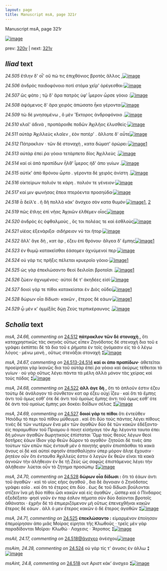 ```yaml
---
layout: page
title: Manuscript msA, page 321r
---
```


Manuscript msA, page 321r

[![image](http://www.homermultitext.org/iipsrv?OBJ=IIP,1.0&FIF=/project/homer/pyramidal/deepzoom/hmt/vaimg/2017a/VA321RN_0491.tif&WID=100&CVT=JPEG)](http://www.homermultitext.org/ict2/?urn=urn:cite2:hmt:vaimg.2017a:VA321RN_0491)

prev:  [320v](../320v/) | next:  [321v](../321v/)

## *Iliad* text

*24.505* <a id="24.505"/> ἔτλην δ' οἷ' οὔ πώ τις ἐπιχθόνιος βροτὸς ἄλλος ,[![image](http://www.homermultitext.org/iipsrv?OBJ=IIP,1.0&FIF=/project/homer/pyramidal/deepzoom/hmt/vaimg/2017a/VA321RN_0491.tif&RGN=0.161,0.1892,0.419,0.03&WID=1000&CVT=JPEG)](http://www.homermultitext.org/ict2/?urn=urn:cite2:hmt:vaimg.2017a:VA321RN_0491@0.161,0.1892,0.419,0.03)

*24.506* <a id="24.506"/> ἀνδρὸς παιδοφόνοιο ποτὶ στόμα χεῖρ' ὀρέγεσθαι·[![image](http://www.homermultitext.org/iipsrv?OBJ=IIP,1.0&FIF=/project/homer/pyramidal/deepzoom/hmt/vaimg/2017a/VA321RN_0491.tif&RGN=0.159,0.214,0.419,0.03&WID=1000&CVT=JPEG)](http://www.homermultitext.org/ict2/?urn=urn:cite2:hmt:vaimg.2017a:VA321RN_0491@0.159,0.214,0.419,0.03)

*24.507* <a id="24.507"/> ὣς φάτο ; τῷ δ' ἄρα πατρὸς ὑφ' ΐμερον ὦρσε γόοιο :[![image](http://www.homermultitext.org/iipsrv?OBJ=IIP,1.0&FIF=/project/homer/pyramidal/deepzoom/hmt/vaimg/2017a/VA321RN_0491.tif&RGN=0.15,0.2357,0.427,0.03&WID=1000&CVT=JPEG)](http://www.homermultitext.org/ict2/?urn=urn:cite2:hmt:vaimg.2017a:VA321RN_0491@0.15,0.2357,0.427,0.03)

*24.508* <a id="24.508"/> ἁψάμενος δ' ἄρα χειρὸς ἀπώσατο ἦκα γέροντα·[![image](http://www.homermultitext.org/iipsrv?OBJ=IIP,1.0&FIF=/project/homer/pyramidal/deepzoom/hmt/vaimg/2017a/VA321RN_0491.tif&RGN=0.164,0.2545,0.406,0.03&WID=1000&CVT=JPEG)](http://www.homermultitext.org/ict2/?urn=urn:cite2:hmt:vaimg.2017a:VA321RN_0491@0.164,0.2545,0.406,0.03)

*24.509* <a id="24.509"/> τὼ δὲ μνησαμένω , ὃ μὲν Ἕκτορος ἀνδροφόνοιο .[![image](http://www.homermultitext.org/iipsrv?OBJ=IIP,1.0&FIF=/project/homer/pyramidal/deepzoom/hmt/vaimg/2017a/VA321RN_0491.tif&RGN=0.158,0.2763,0.426,0.0255&WID=1000&CVT=JPEG)](http://www.homermultitext.org/ict2/?urn=urn:cite2:hmt:vaimg.2017a:VA321RN_0491@0.158,0.2763,0.426,0.0255)

*24.510* <a id="24.510"/> κλαῖ' ἁδινὰ , προπάροιθε ποδῶν Ἀχιλῆος ἐλυσθείς·[![image](http://www.homermultitext.org/iipsrv?OBJ=IIP,1.0&FIF=/project/homer/pyramidal/deepzoom/hmt/vaimg/2017a/VA321RN_0491.tif&RGN=0.159,0.2905,0.437,0.0285&WID=1000&CVT=JPEG)](http://www.homermultitext.org/ict2/?urn=urn:cite2:hmt:vaimg.2017a:VA321RN_0491@0.159,0.2905,0.437,0.0285)

*24.511* <a id="24.511"/> αὐτὰρ Ἀχιλλεὺς κλαῖεν , ἑὸν πατέρ' . ἄλλοτε δ' αὖτε[![image](http://www.homermultitext.org/iipsrv?OBJ=IIP,1.0&FIF=/project/homer/pyramidal/deepzoom/hmt/vaimg/2017a/VA321RN_0491.tif&RGN=0.164,0.3108,0.437,0.0285&WID=1000&CVT=JPEG)](http://www.homermultitext.org/ict2/?urn=urn:cite2:hmt:vaimg.2017a:VA321RN_0491@0.164,0.3108,0.437,0.0285)

*24.512* <a id="24.512"/> Πάτροκλον · τῶν δὲ στοναχὴ , κατα δώματ' ὀρώρει·[![image](http://www.homermultitext.org/iipsrv?OBJ=IIP,1.0&FIF=/project/homer/pyramidal/deepzoom/hmt/vaimg/2017a/VA321RN_0491.tif&RGN=0.16,0.3303,0.437,0.0285&WID=1000&CVT=JPEG)](http://www.homermultitext.org/ict2/?urn=urn:cite2:hmt:vaimg.2017a:VA321RN_0491@0.16,0.3303,0.437,0.0285)[1](#msA_24.66)

*24.513* <a id="24.513"/> αὐτὰρ ἐπεί ῥα γόοιο τετάρπετο δῖος Ἀχιλλεὺς .[![image](http://www.homermultitext.org/iipsrv?OBJ=IIP,1.0&FIF=/project/homer/pyramidal/deepzoom/hmt/vaimg/2017a/VA321RN_0491.tif&RGN=0.161,0.3514,0.39,0.0285&WID=1000&CVT=JPEG)](http://www.homermultitext.org/ict2/?urn=urn:cite2:hmt:vaimg.2017a:VA321RN_0491@0.161,0.3514,0.39,0.0285)

*24.514* <a id="24.514"/> καί οἱ ἀπὸ πραπίδων ἦλθ' ΐμερος ἠδ' ἀπο γυίων .[![image](http://www.homermultitext.org/iipsrv?OBJ=IIP,1.0&FIF=/project/homer/pyramidal/deepzoom/hmt/vaimg/2017a/VA321RN_0491.tif&RGN=0.162,0.3679,0.438,0.033&WID=1000&CVT=JPEG)](http://www.homermultitext.org/ict2/?urn=urn:cite2:hmt:vaimg.2017a:VA321RN_0491@0.162,0.3679,0.438,0.033)

*24.515* <a id="24.515"/> αὐτίκ' ἀπὸ θρόνου ὦρτο . γέροντα δὲ χειρὸς ἀνίστη .[![image](http://www.homermultitext.org/iipsrv?OBJ=IIP,1.0&FIF=/project/homer/pyramidal/deepzoom/hmt/vaimg/2017a/VA321RN_0491.tif&RGN=0.16,0.3874,0.438,0.027&WID=1000&CVT=JPEG)](http://www.homermultitext.org/ict2/?urn=urn:cite2:hmt:vaimg.2017a:VA321RN_0491@0.16,0.3874,0.438,0.027)

*24.516* <a id="24.516"/> οἰκτείρων πολιόν τε κάρη . πολιόν τε γένειον·[![image](http://www.homermultitext.org/iipsrv?OBJ=IIP,1.0&FIF=/project/homer/pyramidal/deepzoom/hmt/vaimg/2017a/VA321RN_0491.tif&RGN=0.16,0.4069,0.413,0.027&WID=1000&CVT=JPEG)](http://www.homermultitext.org/ict2/?urn=urn:cite2:hmt:vaimg.2017a:VA321RN_0491@0.16,0.4069,0.413,0.027)

*24.517* <a id="24.517"/> καί μιν φωνήσας ἔπεα πτερόεντα προσηύδα·[![image](http://www.homermultitext.org/iipsrv?OBJ=IIP,1.0&FIF=/project/homer/pyramidal/deepzoom/hmt/vaimg/2017a/VA321RN_0491.tif&RGN=0.158,0.4272,0.425,0.027&WID=1000&CVT=JPEG)](http://www.homermultitext.org/ict2/?urn=urn:cite2:hmt:vaimg.2017a:VA321RN_0491@0.158,0.4272,0.425,0.027)

*24.518* <a id="24.518"/> ἆ δεὶλ'ε . ῆ δῆ πολλὰ κὰκ' ἄνσχεο σὸν κατα θυμόν·[![image](http://www.homermultitext.org/iipsrv?OBJ=IIP,1.0&FIF=/project/homer/pyramidal/deepzoom/hmt/vaimg/2017a/VA321RN_0491.tif&RGN=0.153,0.4444,0.452,0.027&WID=1000&CVT=JPEG)](http://www.homermultitext.org/ict2/?urn=urn:cite2:hmt:vaimg.2017a:VA321RN_0491@0.153,0.4444,0.452,0.027)[1](#msAil_24.17), [2](#msAint_24.8)

*24.519* <a id="24.519"/> πῶς ἔτλης ἐπὶ νῆας Ἀχαιῶν ἐλθέμεν οἶος[![image](http://www.homermultitext.org/iipsrv?OBJ=IIP,1.0&FIF=/project/homer/pyramidal/deepzoom/hmt/vaimg/2017a/VA321RN_0491.tif&RGN=0.159,0.464,0.394,0.0285&WID=1000&CVT=JPEG)](http://www.homermultitext.org/ict2/?urn=urn:cite2:hmt:vaimg.2017a:VA321RN_0491@0.159,0.464,0.394,0.0285)

*24.520* <a id="24.520"/> ἀνδρὸς ἐς ὀφθαλμοὺς , ὅς τοι πολέας τε καὶ ἐσθλοὺς[![image](http://www.homermultitext.org/iipsrv?OBJ=IIP,1.0&FIF=/project/homer/pyramidal/deepzoom/hmt/vaimg/2017a/VA321RN_0491.tif&RGN=0.158,0.479,0.429,0.0323&WID=1000&CVT=JPEG)](http://www.homermultitext.org/ict2/?urn=urn:cite2:hmt:vaimg.2017a:VA321RN_0491@0.158,0.479,0.429,0.0323)

*24.521* <a id="24.521"/> υἱέας ἐξενάριξα· σιδήρειον νύ τοι ῆτορ·[![image](http://www.homermultitext.org/iipsrv?OBJ=IIP,1.0&FIF=/project/homer/pyramidal/deepzoom/hmt/vaimg/2017a/VA321RN_0491.tif&RGN=0.158,0.5038,0.378,0.0293&WID=1000&CVT=JPEG)](http://www.homermultitext.org/ict2/?urn=urn:cite2:hmt:vaimg.2017a:VA321RN_0491@0.158,0.5038,0.378,0.0293)

*24.522* <a id="24.522"/> ἂλλ' ἄγε δὴ , κατ ὰρ , έζευ ἐπὶ θρόνου· ἄλγεα δ' ἔμπης[![image](http://www.homermultitext.org/iipsrv?OBJ=IIP,1.0&FIF=/project/homer/pyramidal/deepzoom/hmt/vaimg/2017a/VA321RN_0491.tif&RGN=0.158,0.5188,0.444,0.0323&WID=1000&CVT=JPEG)](http://www.homermultitext.org/ict2/?urn=urn:cite2:hmt:vaimg.2017a:VA321RN_0491@0.158,0.5188,0.444,0.0323)[1](#msA_24.68)

*24.523* <a id="24.523"/> ἐν θυμῷ κατακεῖσθαι ἐάσομεν ἀχνύμενοί περ·[![image](http://www.homermultitext.org/iipsrv?OBJ=IIP,1.0&FIF=/project/homer/pyramidal/deepzoom/hmt/vaimg/2017a/VA321RN_0491.tif&RGN=0.162,0.542,0.444,0.0323&WID=1000&CVT=JPEG)](http://www.homermultitext.org/ict2/?urn=urn:cite2:hmt:vaimg.2017a:VA321RN_0491@0.162,0.542,0.444,0.0323)

*24.524* <a id="24.524"/> οὐ γάρ τις πρῆξις πέλεται κρυεροῖο γόοιο·[![image](http://www.homermultitext.org/iipsrv?OBJ=IIP,1.0&FIF=/project/homer/pyramidal/deepzoom/hmt/vaimg/2017a/VA321RN_0491.tif&RGN=0.163,0.5616,0.382,0.0323&WID=1000&CVT=JPEG)](http://www.homermultitext.org/ict2/?urn=urn:cite2:hmt:vaimg.2017a:VA321RN_0491@0.163,0.5616,0.382,0.0323)[1](#msAim_24.28)

*24.525* <a id="24.525"/> ὡς γὰρ ἐπεκλώσαντο θεοὶ δειλοῖσι βροτοῖσι .[![image](http://www.homermultitext.org/iipsrv?OBJ=IIP,1.0&FIF=/project/homer/pyramidal/deepzoom/hmt/vaimg/2017a/VA321RN_0491.tif&RGN=0.157,0.5811,0.388,0.027&WID=1000&CVT=JPEG)](http://www.homermultitext.org/ict2/?urn=urn:cite2:hmt:vaimg.2017a:VA321RN_0491@0.157,0.5811,0.388,0.027)[1](#msA_24.71)

*24.526* <a id="24.526"/> ζώειν ἀχνυμένοις· αὐτοὶ δέ τ' ἀκηδέες εἰσί·[![image](http://www.homermultitext.org/iipsrv?OBJ=IIP,1.0&FIF=/project/homer/pyramidal/deepzoom/hmt/vaimg/2017a/VA321RN_0491.tif&RGN=0.154,0.6006,0.388,0.027&WID=1000&CVT=JPEG)](http://www.homermultitext.org/ict2/?urn=urn:cite2:hmt:vaimg.2017a:VA321RN_0491@0.154,0.6006,0.388,0.027)

*24.527* <a id="24.527"/> δοιοὶ γάρ τε πίθοι κατακείαται ἐν Διὸς οὔδει[![image](http://www.homermultitext.org/iipsrv?OBJ=IIP,1.0&FIF=/project/homer/pyramidal/deepzoom/hmt/vaimg/2017a/VA321RN_0491.tif&RGN=0.155,0.6186,0.415,0.027&WID=1000&CVT=JPEG)](http://www.homermultitext.org/ict2/?urn=urn:cite2:hmt:vaimg.2017a:VA321RN_0491@0.155,0.6186,0.415,0.027)[1](#msA_24.69)

*24.528* <a id="24.528"/> δώρων οἷα δίδωσι· κακῶν , ἕτερος δὲ εάων·[![image](http://www.homermultitext.org/iipsrv?OBJ=IIP,1.0&FIF=/project/homer/pyramidal/deepzoom/hmt/vaimg/2017a/VA321RN_0491.tif&RGN=0.157,0.6351,0.397,0.027&WID=1000&CVT=JPEG)](http://www.homermultitext.org/ict2/?urn=urn:cite2:hmt:vaimg.2017a:VA321RN_0491@0.157,0.6351,0.397,0.027)[1](#msA_24.70)

*24.529* <a id="24.529"/> ᾧ μέν κ' ἀμμίξᾱς δῴῃ Ζεὺς τερπικέραυνος .[![image](http://www.homermultitext.org/iipsrv?OBJ=IIP,1.0&FIF=/project/homer/pyramidal/deepzoom/hmt/vaimg/2017a/VA321RN_0491.tif&RGN=0.159,0.6539,0.405,0.0323&WID=1000&CVT=JPEG)](http://www.homermultitext.org/ict2/?urn=urn:cite2:hmt:vaimg.2017a:VA321RN_0491@0.159,0.6539,0.405,0.0323)

## *Scholia* text

*msA, 24.66, commenting on* [24.512](#24.512)  <a id="msA_24.66"/> **πάτροκλον τῶν δὲ στοναχὴ ,** ὅτι καταχρηστικῶς τὰς σκηνὰς οὕτως εἶπεν Ζηνόδοτος δὲ στεναχὴ δια τοῦ ε γράφει ἐκπίπτει δὲ τὰ δια τοῦ ε ῥήματα ἐν τοῖς ὀνόμασιν εἰς τὸ ὀ λέγω λόγος · μένω μονή , οὕτως στενάξαι στοναχή ⁑[![image](http://www.homermultitext.org/iipsrv?OBJ=IIP,1.0&FIF=/project/homer/pyramidal/deepzoom/hmt/vaimg/2017a/VA321RN_0491.tif&RGN=0.5949,0.3346,0.1835,0.09059&WID=1000&CVT=JPEG)](http://www.homermultitext.org/ict2/?urn=urn:cite2:hmt:vaimg.2017a:VA321RN_0491@0.5949,0.3346,0.1835,0.09059)

*msA, 24.67, commenting on* [24.513-24.514](#24.513-24.514)  <a id="msA_24.67"/> **καί οι ἀπο πραπίδων·** ἀθετεῖται προείρηται γὰρ ϊκανῶς δια τοῦ αὐτὰρ ἐπεί ῥα γόοιο καὶ ἀκύρως τέθειται τὸ γυίων · οὐ γὰρ οὕτως λέγει πάντα τὰ μέλη ἀλλὰ μόνον τὰς χείρας καὶ τοὺς πόδας ⁑[![image](http://www.homermultitext.org/iipsrv?OBJ=IIP,1.0&FIF=/project/homer/pyramidal/deepzoom/hmt/vaimg/2017a/VA321RN_0491.tif&RGN=0.6000,0.4216,0.1927,0.07275&WID=1000&CVT=JPEG)](http://www.homermultitext.org/ict2/?urn=urn:cite2:hmt:vaimg.2017a:VA321RN_0491@0.6000,0.4216,0.1927,0.07275)

*msA, 24.68, commenting on* [24.522](#24.522)  <a id="msA_24.68"/> **ἀλλ άγε δὴ ,** ὅτι τὸ ἁπλοῦν ἐστιν έζευ τούτῳ δὲ ἀνάλογον τὸ σύνθετον κατ αρ έζευ οὐχὶ ΐζευ · καὶ ὅτι τὸ ἔμπης ἀντι τοῦ όμως εσθ’ ότε δὲ ἀντι τοῦ ὁμοίως ἔμπης ἀντι τοῦ ὁμως εσθ’ ότε δὲ ἀντι τοῦ ομοίως ἔμπης μοι δοκέει δαΐδων σέλας ⁑[![image](http://www.homermultitext.org/iipsrv?OBJ=IIP,1.0&FIF=/project/homer/pyramidal/deepzoom/hmt/vaimg/2017a/VA321RN_0491.tif&RGN=0.5888,0.4975,0.1969,0.08741&WID=1000&CVT=JPEG)](http://www.homermultitext.org/ict2/?urn=urn:cite2:hmt:vaimg.2017a:VA321RN_0491@0.5888,0.4975,0.1969,0.08741)

*msA, 24.69, commenting on* [24.527](#24.527)  <a id="msA_24.69"/> **δοιοὶ γάρ τε πίθοι** ὅτι ἐντεῦθεν Ἡσιόδῳ τὸ περι τοῦ πίθου μύθευμα . καὶ ὅτι δύο τοὺς πάντας λέγει πίθους τινὲς δὲ τῶν νωτέρων ἕνα μὲν τῶν ἀγαθῶν δύο δὲ τῶν κακῶν ἐδέξαντο· εἰς παραμυθίαν τοῦ Πριαμου ὁ ποιητ εἰσήγαγε τὸν Αχι λέγοντα ταυτα ἐπει δὴ μόνων ἀγαθῶν δωρητικοὺς ἐπίσταται Ὅμρ τοὺς θεοὺς λέγων θεοὶ δοτῆρες ἐάων ἴ̈διον γὰρ θεῶν δῶρον τὸ αγαθόν· ζητοῦσι δὲ τινὲς ἀπο τούτων τῶν επῶν πῶς ἐνταυθ μὲν ὁ ποιητής φησὶν ἐπισπᾶσθαι τὰ κακὰ ἄνους οἱ δὲ καὶ αὐτοί σφησὶν ἀτασθαλίῃσιν ὑπερ μόρον ἄληε ἔχουσιν · ῥητέον οὖν ὅτι ἐνταυθα Ἀχιλλεὺς ἐστιν ὁ λεγών ἔκ θεῶν εῖναι τὰ κακὰ ἀγνοῶν τὴν ἀλήθειαν ἐν δε τῇ Ζεὺς ὡς σαφῶς ἐπιστάμενος λέγει τὴν ἀλήθειαν· λύεται οὖν τὸ ζήτημα προσώπῳ ⁑[![image](http://www.homermultitext.org/iipsrv?OBJ=IIP,1.0&FIF=/project/homer/pyramidal/deepzoom/hmt/vaimg/2017a/VA321RN_0491.tif&RGN=0.1586,0.5833,0.6148,0.1555&WID=1000&CVT=JPEG)](http://www.homermultitext.org/ict2/?urn=urn:cite2:hmt:vaimg.2017a:VA321RN_0491@0.1586,0.5833,0.6148,0.1555)

*msA, 24.70, commenting on* [24.528](#24.528)  <a id="msA_24.70"/> **δώρων οἷα δίδωσι :** ὅτι τὸ ἑάων ἀντι τοῦ ἀγαθῶν · καὶ τὸ υἱος εῆος ἀγαθοῦ , δια δὲ ἄγνοιαν ὁ Ζηνόδοτος γράφει εοῖο . καὶ ὅτι τὸ έτερος ἐπι δύο . ἕως δε τοῦ δίδωσι βούλονται στίζειν ἵνα μὴ δύο πίθοι ὦσι κακῶν καὶ εἰς ἀγαθῶν , ὥσπερ καὶ ὁ Πίνδαρος ἐξεδέξατο· φησὶ γοῦν ἐν παρ έσλον πήματα σὺν δύο δαίονται βροτοῖς ἀθάνατοι · ἐχρῆν δὲ τὸ ἐπιμεριζόμενον μὴ οὕτως ἐπενεχθῆναι κακῶν ἕτερος δὲ εάων . ἀλλ ὁ μεν ἔτερος κακῶν ὁ δὲ ἕτερος ἀγαθῶν ⁑[![image](http://www.homermultitext.org/iipsrv?OBJ=IIP,1.0&FIF=/project/homer/pyramidal/deepzoom/hmt/vaimg/2017a/VA321RN_0491.tif&RGN=0.1566,0.7213,0.6011,0.06362&WID=1000&CVT=JPEG)](http://www.homermultitext.org/ict2/?urn=urn:cite2:hmt:vaimg.2017a:VA321RN_0491@0.1566,0.7213,0.6011,0.06362)

*msA, 24.71, commenting on* [24.525](#24.525)  <a id="msA_24.71"/> **ἐπεκλώσαντο :** εἰμαρμένον ἐποίησαν ἐπεμοίρησαν ἀπο μιᾶς Μοίρας είρηται τῆς Κλωθοῦς · τρεῖς μὲν γὰρ παραδίδονται Μοῖραι· Κλωθώ · Λαχεσις · Ἄτροπος ⁑[![image](http://www.homermultitext.org/iipsrv?OBJ=IIP,1.0&FIF=/project/homer/pyramidal/deepzoom/hmt/vaimg/2017a/VA321RN_0491.tif&RGN=0.1566,0.7790,0.5917,0.03389&WID=1000&CVT=JPEG)](http://www.homermultitext.org/ict2/?urn=urn:cite2:hmt:vaimg.2017a:VA321RN_0491@0.1566,0.7790,0.5917,0.03389)

*msAil, 24.17, commenting on* [24.518@ἄνσχεο](#24.518@ἄνσχεο)  <a id="msAil_24.17"/> ἀνέσχου[![image](http://www.homermultitext.org/iipsrv?OBJ=IIP,1.0&FIF=/project/homer/pyramidal/deepzoom/hmt/vaimg/2017a/VA321RN_0491.tif&RGN=0.416,0.4474,0.047,0.0105&WID=1000&CVT=JPEG)](http://www.homermultitext.org/ict2/?urn=urn:cite2:hmt:vaimg.2017a:VA321RN_0491@0.416,0.4474,0.047,0.0105)

*msAim, 24.28, commenting on* [24.524](#24.524)  <a id="msAim_24.28"/> οὐ γάρ τίς τ' άνυσις ἐν άλλω ⁑[![image](http://www.homermultitext.org/iipsrv?OBJ=IIP,1.0&FIF=/project/homer/pyramidal/deepzoom/hmt/vaimg/2017a/VA321RN_0491.tif&RGN=0.54,0.5653,0.058,0.0353&WID=1000&CVT=JPEG)](http://www.homermultitext.org/ict2/?urn=urn:cite2:hmt:vaimg.2017a:VA321RN_0491@0.54,0.5653,0.058,0.0353)

*msAint, 24.8, commenting on* [24.518](#24.518)  <a id="msAint_24.8"/> ουτ Αριστ κάκ’ άνσχεο ⁑[![image](http://www.homermultitext.org/iipsrv?OBJ=IIP,1.0&FIF=/project/homer/pyramidal/deepzoom/hmt/vaimg/2017a/VA321RN_0491.tif&RGN=0.096,0.4505,0.065,0.0458&WID=1000&CVT=JPEG)](http://www.homermultitext.org/ict2/?urn=urn:cite2:hmt:vaimg.2017a:VA321RN_0491@0.096,0.4505,0.065,0.0458)